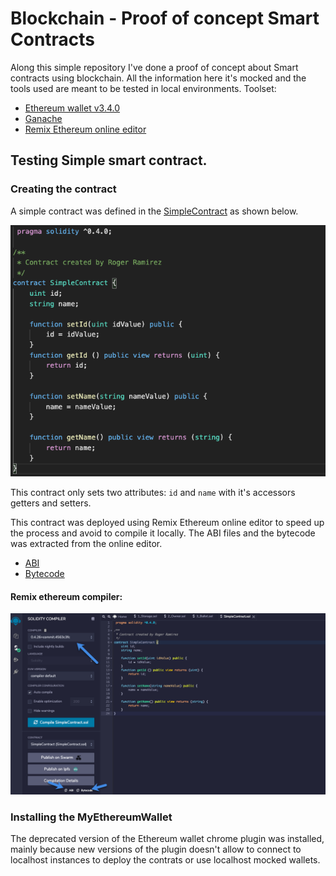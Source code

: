 # Blockchain -  Proof of concept Smart Contracts 

Along this simple repository I've done a proof of concept about Smart contracts using blockchain. All the information here it's mocked and the tools used are meant to be tested in local environments. Toolset:

- [Ethereum wallet v3.4.0](https://github.com/MyEtherWallet/etherwallet/releases/tag/v3.40.0)
- [Ganache](https://www.trufflesuite.com/ganache)
- [Remix Ethereum online editor](https://remix.ethereum.org)

## Testing Simple smart contract.

### Creating the contract
A simple contract was defined in the [SimpleContract](contracts/SingleContract.sol) as shown below.

![SimpleContract](evidences/simple-contract.png)

This contract only sets two attributes: `id` and `name` with it's accessors getters and setters.

This contract was deployed using Remix Ethereum online editor to speed up the process and avoid to compile it locally. The ABI files and the bytecode was extracted from the online editor.

- [ABI](contracts/gensrc/ABI.json)
- [Bytecode](contracts/gensrc/Bytecode.txt)

#### Remix ethereum compiler:

![Image](evidences/remix-compiler-version.png)

### Installing the MyEthereumWallet

The deprecated version of the Ethereum wallet chrome plugin was installed, mainly because new versions of the plugin doesn't allow to connect to localhost instances to deploy the contrats or use localhost mocked wallets.